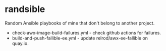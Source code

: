 # randsible

Random Ansible playbooks of mine that don't belong to another project.

* check-awx-image-build-failures.yml - check github actions for failures.
* build-and-push-fallible-ee.yml - update relrod/awx-ee-fallible on quay.io.
